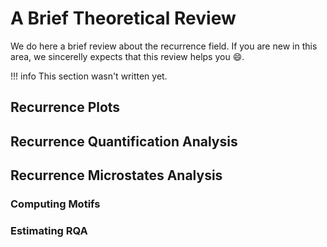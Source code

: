 #   A Brief Theoretical Review
We do here a brief review about the recurrence field. If you are new in this area, we sincerelly expects that this review helps you 😄.

!!! info
    This section wasn't written yet.

##  Recurrence Plots

##  Recurrence Quantification Analysis

##  Recurrence Microstates Analysis

### Computing Motifs

### Estimating RQA